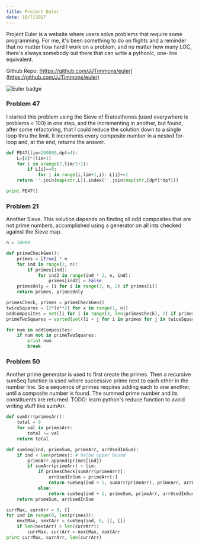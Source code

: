 ```yaml
---
title: Project Euler
date: 10/7/2017
---
```


Project Euler is a website where users solve problems
that require some programming. For me, it's been something to
do on flights and a reminder that no matter how hard I work on a problem, and no
matter how many LOC, there's always somebody out there that can write a pythonic,
one-line equivalent.

Github Repo: [https://github.com/JJTimmons/euler](https://github.com/JJTimmons/euler)

![Euler badge](https://projecteuler.net/profile/jtrickster333.png)

### Problem 47

I started this problem using the Sieve of Eratosthenes
(used everywhere is problems < 100) in one step,
and the incrementing in another, but found, after some refactoring,
that I could reduce the solution down to a single loop thru the limit. It increments
every composite number in a nested for-loop and, at the end, returns the
answer.

```python
def PE47(lim=200000,dpf=4):
    L=[0]*(lim+1)
    for i in xrange(2,lim/2+1):
        if L[i]==0:
            for j in range(i,lim+1,i): L[j]+=1
    return ''.join(map(str,L)).index(''.join(map(str,[dpf]*dpf)))

print PE47()
```

### Problem 21

Another Sieve. This solution depends on finding all odd composites that are not
prime numbers, accomplished using a generator on all ints checked against the Sieve map.

```python
n = 10000

def primeCheckGen():
	primes = [True] * n
	for ind in range(2, n):
		if primes[ind]:
			for ind2 in range(ind * 2, n, ind):
				primes[ind2] = False
	primesOnly = [i for i in range(3, n, 2) if primes[i]]
	return primes, primesOnly

primesCheck, primes = primeCheckGen()
twiceSquares = [2*(x**2) for x in range(1, n)]
oddComposites = set([i for i in range(3, len(primesCheck), 2) if primesCheck[i] is False])
primeTwoSquares = sorted(set([i + j for i in primes for j in twiceSquares]))

for num in oddComposites:
	if num not in primeTwoSquares:
		print num
		break
```

### Problem 50

Another prime generator is used to first create the primes. Then a recursive
sumSeq function is used where successive prime next to each other in the number line.
So a sequence of primes requires adding each to one another, until a composite number is
found. The summed prime number and its constituents are returned.
TODO: learn python's reduce function to avoid writing stuff like sumArr.

```python
def sumArr(primesArr):
	total = 0
	for val in primesArr:
		total += val
	return total

def sumSeq(ind, primeSum, primeArr, arrUsedInSum):
	if ind < len(primes): # below upper bound
		primeArr.append(primes[ind])
		if sumArr(primeArr) < lim:
			if primesCheck[sumArr(primeArr)]:
				arrUsedInSum = primeArr[:]
				return sumSeq(ind + 1, sumArr(primeArr), primeArr, arrUsedInSum)
			else:
				return sumSeq(ind + 1, primeSum, primeArr, arrUsedInSum)
	return primeSum, arrUsedInSum

currMax, currArr = 0, []
for ind in range(0, len(primes)):
	nextMax, nextArr = sumSeq(ind, 0, [], [])
	if len(nextArr) > len(currArr):
		currMax, currArr = nextMax, nextArr
print currMax, currArr, len(currArr)
```
